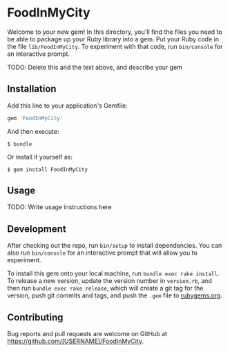 # FoodInMyCity

Welcome to your new gem! In this directory, you'll find the files you need to be able to package up your Ruby library into a gem. Put your Ruby code in the file `lib/FoodInMyCity`. To experiment with that code, run `bin/console` for an interactive prompt.

TODO: Delete this and the text above, and describe your gem

## Installation

Add this line to your application's Gemfile:

```ruby
gem 'FoodInMyCity'
```

And then execute:

    $ bundle

Or install it yourself as:

    $ gem install FoodInMyCity

## Usage

TODO: Write usage instructions here

## Development

After checking out the repo, run `bin/setup` to install dependencies. You can also run `bin/console` for an interactive prompt that will allow you to experiment.

To install this gem onto your local machine, run `bundle exec rake install`. To release a new version, update the version number in `version.rb`, and then run `bundle exec rake release`, which will create a git tag for the version, push git commits and tags, and push the `.gem` file to [rubygems.org](https://rubygems.org).

## Contributing

Bug reports and pull requests are welcome on GitHub at https://github.com/[USERNAME]/FoodInMyCity.
